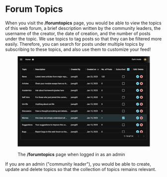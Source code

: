 # Forum Topics

When you visit the **/forumtopics** page, you would be able to view the topics of this web forum, a brief description written by the community leaders, the username of the creator, the date of creation, and the number of posts under the topic. We use topics to tag posts so that they can be filtered more easily. Therefore, you can search for posts under multiple topics by subscribing to these topics, and also use them to customize your feed!

<figure><img src="../.gitbook/assets/image (9).png" alt=""><figcaption><p>The <strong>/forumtopics</strong> page when logged in as an admin</p></figcaption></figure>

If you are an admin ("community leader"), you would be able to create, update and delete topics so that the collection of topics remains relevant.&#x20;
